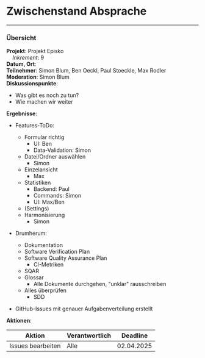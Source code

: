 # Zwischenstand Absprache

---

### Übersicht

**Projekt**: Projekt Episko \
&nbsp;&nbsp;&nbsp;&nbsp;_Inkrement_: 9\
**Datum, Ort**: \
**Teilnehmer**: Simon Blum, Ben Oeckl, Paul Stoeckle, Max Rodler\
**Moderation**: Simon Blum\
**Diskussionspunkte**:

- Was gibt es noch zu tun?
- Wie machen wir weiter

**Ergebnisse**:

- Features-ToDo:
    - Formular richtig
        - UI: Ben
        - Data-Validation: Simon
    - Datei/Ordner auswählen
        - Simon
    - Einzelansicht
        - Max
    - Statistiken
        - Backend: Paul
        - Commands: Simon
        - UI: Max/Ben
    - (Settings)
    - Harmonisierung
        - Simon

- Drumherum:
    - Dokumentation
    - Software Verification Plan
    - Software Quality Assurance Plan
        - CI-Metriken
    - SQAR
    - Glossar
        - Alle Dokumente durchgehen, "unklar" rausschreiben
    - Alles überprüfen
        - SDD

- GitHub-Issues mit genauer Aufgabenverteilung erstellt

**Aktionen**:

| Aktion            | Verantwortlich | Deadline   |
|-------------------|----------------|------------|
| Issues bearbeiten | Alle           | 02.04.2025 |
